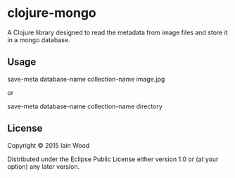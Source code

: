 # clojure-mongo

A Clojure library designed to read the metadata from image files and store it in a mongo database.

## Usage

save-meta database-name collection-name image.jpg

or

save-meta database-name collection-name directory

## License

Copyright © 2015 Iain Wood

Distributed under the Eclipse Public License either version 1.0 or (at
your option) any later version.

